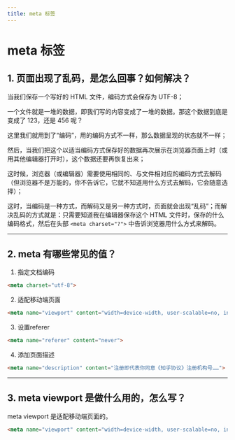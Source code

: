 ```yaml
---
title: meta 标签
---
```


# meta 标签

## 1. 页面出现了乱码，是怎么回事？如何解决？

当我们保存一个写好的 HTML 文件，编码方式会保存为 UTF-8；

一个文件就是一堆的数据，即我们写的内容变成了一堆的数据。那这个数据到底是变成了 123，还是 456 呢？

这里我们就用到了“编码”，用的编码方式不一样，那么数据呈现的状态就不一样；

然后，当我们把这个以适当编码方式保存好的数据再次展示在浏览器页面上时（或用其他编辑器打开时），这个数据还要再恢复出来；

这时候，浏览器（或编辑器）需要使用相同的、与文件相对应的编码方式去解码（但浏览器不是万能的，你不告诉它，它就不知道用什么方式去解码，它会随意选择）；

这时，当编码是一种方式，而解码又是另一种方式时，页面就会出现“乱码”；而解决乱码的方式就是：只需要知道我在编辑器保存这个 HTML 文件时，保存的什么编码格式，然后在头部 `<meta charset="?">` 中告诉浏览器用什么方式来解码。

***

## 2. meta 有哪些常见的值？

1. 指定文档编码

```html
<meta charset="utf-8">
```

2. 适配移动端页面

```html
<meta name="viewport" content="width=device-width, user-scalable=no, initial-scale=1.0, maximum-scale=1.0, minimum-scale=1.0">
```

3. 设置referer

```html
<meta name="referer" content="never">
```

4. 添加页面描述

```html
<meta name="description" content="注册即代表你同意《知乎协议》注册机构号……">
```

***

## 3. meta viewport 是做什么用的，怎么写？
meta viewport 是适配移动端页面的。

```html
<meta name="viewport" content="width=device-width, user-scalable=no, initial-scale=1.0, maximum-scale=1.0, minimum-scale=1.0">
```

